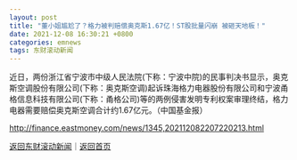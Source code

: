 ```yaml
---
layout: post
title: "董小姐尴尬了？格力被判赔偿奥克斯1.67亿！ST股批量闪崩 被砸天地板！"
date: 2021-12-08 16:30:21 +0800
categories: emnews
tags: 东财滚动新闻
---
```


近日，两份浙江省宁波市中级人民法院(下称：宁波中院)的民事判决书显示，奥克斯空调股份有限公司(下称：奥克斯空调)起诉珠海格力电器股份有限公司和宁波甬格信息科技有限公司(下称：甬格公司)等的两例侵害发明专利权案审理终结，格力电器需要赔偿奥克斯空调合计约1.67亿元。（中国基金报）

<http://finance.eastmoney.com/news/1345,202112082207220213.html>

[返回东财滚动新闻](//finews.withounder.com/emnews/)｜[返回首页](//finews.withounder.com/)